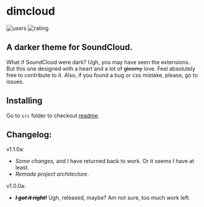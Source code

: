 # dimcloud
![users](https://img.shields.io/static/v1?label=Stars&message=no%20store&color=red&style=flat)
![rating](https://img.shields.io/static/v1?label=Users&message=no%20store&color=red&style=flat)

## A darker theme for SoundCloud.

What if SoundCloud were dark? Ugh, you may have seen the extensions. But this one designed with a heart and a lot of ~~gloomy~~ love. Feel absolutely free to contribute to it. Also, if you found a bug or css mistake, please, go to issues.

## Installing

Go to `src` folder to checkout [readme](src/README.md).

## Changelog:

v1.1.0a:
- *Some changes,* and I have returned back to work. Or it seems I have at least.
- *Remade project architecture*.

v1.0.0a:
- ~~***I got it right!***~~ Ugh, released, maybe? Am not sure, too much work left.
